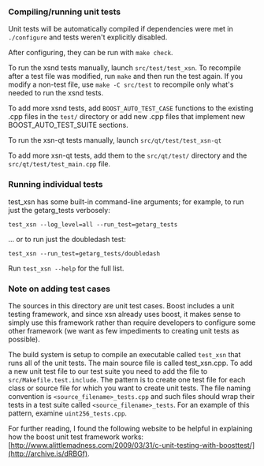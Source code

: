 ### Compiling/running unit tests

Unit tests will be automatically compiled if dependencies were met in `./configure`
and tests weren't explicitly disabled.

After configuring, they can be run with `make check`.

To run the xsnd tests manually, launch `src/test/test_xsn`. To recompile
after a test file was modified, run `make` and then run the test again. If you
modify a non-test file, use `make -C src/test` to recompile only what's needed
to run the xsnd tests.

To add more xsnd tests, add `BOOST_AUTO_TEST_CASE` functions to the existing
.cpp files in the `test/` directory or add new .cpp files that
implement new BOOST_AUTO_TEST_SUITE sections.

To run the xsn-qt tests manually, launch `src/qt/test/test_xsn-qt`

To add more xsn-qt tests, add them to the `src/qt/test/` directory and
the `src/qt/test/test_main.cpp` file.

### Running individual tests

test_xsn has some built-in command-line arguments; for
example, to run just the getarg_tests verbosely:

    test_xsn --log_level=all --run_test=getarg_tests

... or to run just the doubledash test:

    test_xsn --run_test=getarg_tests/doubledash

Run `test_xsn --help` for the full list.

### Note on adding test cases

The sources in this directory are unit test cases.  Boost includes a
unit testing framework, and since xsn already uses boost, it makes
sense to simply use this framework rather than require developers to
configure some other framework (we want as few impediments to creating
unit tests as possible).

The build system is setup to compile an executable called `test_xsn`
that runs all of the unit tests.  The main source file is called
test_xsn.cpp. To add a new unit test file to our test suite you need 
to add the file to `src/Makefile.test.include`. The pattern is to create 
one test file for each class or source file for which you want to create 
unit tests.  The file naming convention is `<source_filename>_tests.cpp` 
and such files should wrap their tests in a test suite 
called `<source_filename>_tests`. For an example of this pattern, 
examine `uint256_tests.cpp`.

For further reading, I found the following website to be helpful in
explaining how the boost unit test framework works:
[http://www.alittlemadness.com/2009/03/31/c-unit-testing-with-boosttest/](http://archive.is/dRBGf).
